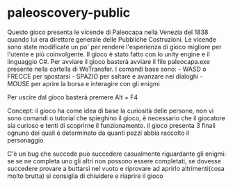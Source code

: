 # paleoscovery-public
Questo gioco presenta le vicende di Paleocapa nella Venezia del 1838 quando lui era direttore generale delle Pubbliche Costruzioni.
Le vicende sono state modificate un po' per rendere l'esperienza di gioco migliore per l'utente e più coinvolgente.
Il gioco è stato fatto con lo unity engine e il linguaggio C#.
Per avviare il gioco basterà avviare il file paleocapa.exe presente nella cartella di WeTransfer.
I comandi base sono:
	- WASD o FRECCE per spostarsi
	- SPAZIO per saltare e avanzare nei dialoghi
	- MOUSE per aprire la borsa e interagire con gli enigmi

Per uscire dal gioco basterà premere Alt + F4

Concept: il gioco ha come idea di base la curiosità delle persone, non vi sono comandi o tutorial che spieghino il gioco,
è necessario che il giocatore sia curioso e tenti di scoprirne il funzionamento.
il gioco presenta 3 finali ognuno dei quali è determinato da quanti pezzi  abbia raccolto il personaggio


C'è un bug che succede può succedere casualmente riguardante gli enigmi: se se ne completa uno gli altri non possono essere completati,
se dovesse succedere provare a buttarsi nel vuoto e riprovare ad aprirlo altrimenti(cosa molto brutta) si consiglia di chiuidere e riaprire il gioco 
